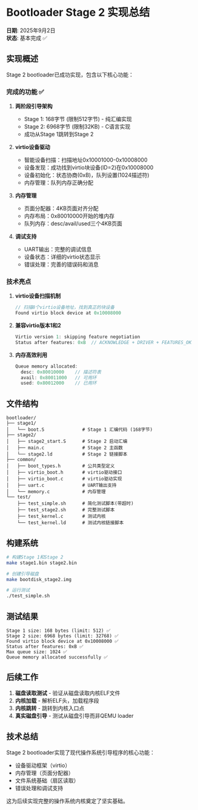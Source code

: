 # Bootloader Stage 2 实现总结

**日期**: 2025年9月2日  
**状态**: 基本完成 ✅

## 实现概述

Stage 2 bootloader已成功实现，包含以下核心功能：

### 完成的功能 ✅

1. **两阶段引导架构**
   - Stage 1: 168字节 (限制512字节) - 纯汇编实现
   - Stage 2: 6968字节 (限制32KB) - C语言实现
   - 成功从Stage 1跳转到Stage 2

2. **virtio设备驱动**
   - 智能设备扫描：扫描地址0x10001000-0x10008000
   - 设备发现：成功找到virtio块设备(ID=2)在0x10008000
   - 设备初始化：状态协商(0xB)，队列设置(1024描述符)
   - 内存管理：队列内存正确分配

3. **内存管理**
   - 页面分配器：4KB页面对齐分配
   - 内存布局：0x80010000开始的堆内存
   - 队列内存：desc/avail/used三个4KB页面

4. **调试支持**
   - UART输出：完整的调试信息
   - 设备状态：详细的virtio状态显示
   - 错误处理：完善的错误码和消息

### 技术亮点

1. **virtio设备扫描机制**
   ```c
   // 扫描8个virtio设备地址，找到真正的块设备
   Found virtio block device at 0x10008000
   ```

2. **兼容virtio版本1和2**
   ```c
   Virtio version 1: skipping feature negotiation
   Status after features: 0xB  // ACKNOWLEDGE + DRIVER + FEATURES_OK
   ```

3. **内存高效利用**
   ```c
   Queue memory allocated:
     desc: 0x80010000    // 描述符表
     avail: 0x80011000   // 可用环
     used: 0x80012000    // 已用环
   ```

## 文件结构

```
bootloader/
├── stage1/
│   └── boot.S              # Stage 1 汇编代码 (168字节)
├── stage2/
│   ├── stage2_start.S      # Stage 2 启动汇编
│   ├── main.c              # Stage 2 主函数
│   └── stage2.ld           # Stage 2 链接脚本
├── common/
│   ├── boot_types.h        # 公共类型定义
│   ├── virtio_boot.h       # virtio驱动接口
│   ├── virtio_boot.c       # virtio驱动实现
│   ├── uart.c              # UART输出支持
│   └── memory.c            # 内存管理
└── test/
    ├── test_simple.sh      # 简化测试脚本(带超时)
    ├── test_stage2.sh      # 完整测试脚本
    ├── test_kernel.c       # 测试内核
    └── test_kernel.ld      # 测试内核链接脚本
```

## 构建系统

```bash
# 构建Stage 1和Stage 2
make stage1.bin stage2.bin

# 创建引导磁盘
make bootdisk_stage2.img

# 运行测试
./test_simple.sh
```

## 测试结果

```
Stage 1 size: 168 bytes (limit: 512) ✅
Stage 2 size: 6968 bytes (limit: 32768) ✅
Found virtio block device at 0x10008000 ✅
Status after features: 0xB ✅
Max queue size: 1024 ✅
Queue memory allocated successfully ✅
```

## 后续工作

1. **磁盘读取测试** - 验证从磁盘读取内核ELF文件
2. **内核加载** - 解析ELF头，加载程序段
3. **内核跳转** - 跳转到内核入口点
4. **真实磁盘引导** - 测试从磁盘引导而非QEMU loader

## 技术总结

Stage 2 bootloader实现了现代操作系统引导程序的核心功能：
- 设备驱动框架（virtio）
- 内存管理（页面分配器）
- 文件系统基础（扇区读取）
- 错误处理和调试支持

这为后续实现完整的操作系统内核奠定了坚实基础。
